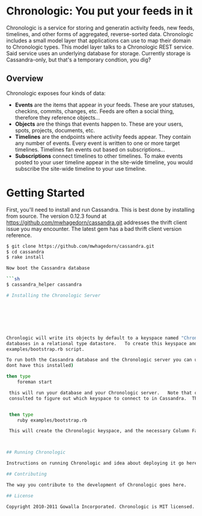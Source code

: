 # Chronologic: You put your feeds in it

Chronologic is a service for storing and generatin activity feeds, new
feeds, timelines, and other forms of aggregated, reverse-sorted data.
Chronologic includes a small model layer that applications can use to
map their domain to Chronologic types. This model layer talks to a
Chronologic REST service. Said service uses an underlying database for
storage. Currently storage is Cassandra-only, but that's a temporary
condtion, you dig?

## Overview

Chronologic exposes four kinds of data:

* **Events** are the items that appear in your feeds. These are your
  statuses, checkins, commits, changes, etc. Feeds are often a social
  thing, therefore they reference objects...
* **Objects** are the things that events happen to. These are your
  users, spots, projects, documents, etc.
* **Timelines** are the endpoints where activity feeds appear. They
  contain any number of events. Every event is written to one or more
  target timelines. Timelines fan events out based on subscriptions...
* **Subscriptions** connect timelines to other timelines. To make events
  posted to your user timeline appear in the site-wide timeline, you
  would subscribe the site-wide timeline to your use timeline.


# Getting Started

First, you'll need to install and run Cassandra.  This is best done by installing from source. The version 0.12.3 found at https://github.com/mwhagedorn/cassandra.git
addresses the thrift client issue you may encounter.  The latest gem has a bad thrift client version reference.

```sh
$ git clone https://github.com/mwhagedorn/cassandra.git
$ cd cassandra
$ rake install

Now boot the Cassandra database

```sh
$ cassandra_helper cassandra

# Installing the Chronologic Server







Chronlogic will write its objects by default to a keyspace named "ChronologicTest".  Keyspaces are analogous to
databases in a relational type datastore.   To create this keyspace and the necessary objects within it, you can use the
examples/bootstrap.rb script.

To run both the Cassandra database and the Chronologic server you can use the foreman gem (gem install foreman if you
dont have this installed)

then type
    foreman start

 this will run your database and your Chronologic server.   Note that on startup the environment variable KEYSPACE is
 consulted to figure out which keyspace to connect to in Cassandra.  This is defaulted to "ChronologicTest"


 then type
    ruby examples/bootstrap.rb

 This will create the Chronologic keyspace, and the necessary Column Families (i.e. Tables in a relational store)



## Running Chronologic

Instructions on running Chronologic and idea about deploying it go here.

## Contributing

The way you contribute to the development of Chronologic goes here.

## License

Copyright 2010-2011 Gowalla Incorporated. Chronologic is MIT licensed.

